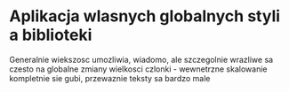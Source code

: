 # Aplikacja wlasnych globalnych styli a biblioteki

Generalnie wiekszosc umozliwia, wiadomo, ale szczegolnie wrazliwe sa czesto na globalne zmiany wielkosci czlonki - wewnetrzne skalowanie kompletnie sie gubi, przewaznie teksty sa bardzo male